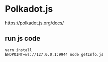 # Polkadot.js 
https://polkadot.js.org/docs/

## run js code

```
yarn install
ENDPOINT=ws://127.0.0.1:9944 node getInfo.js
```
